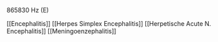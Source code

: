 865830 Hz (E)

[[Encephalitis]]
[[Herpes Simplex Encephalitis]]
[[Herpetische Acute N. Encephalitis]]
[[Meningoenzephalitis]]